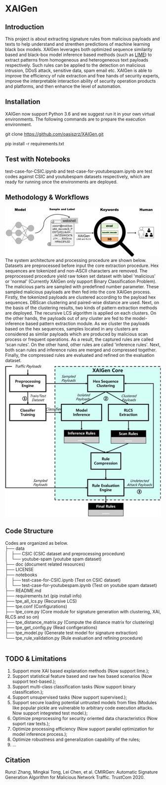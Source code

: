 **XAIGen**
=
**Introduction**
-
This project is about extracting signature rules from malicious payloads and texts to help understand and strenthen predictions of machine learning black box models. XAIGen leverages both optimized sequence similarity based and black-box model inference based methods (such as [LIME](https://github.com/marcotcr/lime)) to extract patterns from homogeneous and heterogeneous text payloads respectively. Such rules can be applied to the detection on malicious intrusion, DDoS attack, sensitive data, spam email etc. XAIGen is able to improve the efficiency of rule extraction and free hands of security experts, improve the interpretable interaction ability of security operation products and platforms, and then enhance the level of automation.

**Installation**
-
XAIGen now support Python 3.6 and we suggest run it in your own virtual environments. The following commands are to prepare the execution environment.

git clone https://github.com/oasiszrz/XAIGen.git

pip install -r requirements.txt

**Test with Notebooks**
-
test-case-for-CSIC.ipynb and test-case-for-youtubespam.ipynb are test codes against CSIC and youtubespam datasets respectively, which are ready for running once the environments are deployed.


**Methodology & Workflows**
-
<img src="doc/Explanations.png" width="600"/><br>
The system architecture and processing procedure are shown below. Datasets are preprocessed before input the core extraction procedure. Hex sequences are tokenized and non-ASCII characters are removed. The preprocessed procedure yield raw token set dataset with label 'malicious' or 'normal' (Currently XAIGen only support Binary Classification Problem). The malicious parts are sampled with predefined number parameter. These sampled malicious payloads are then fed into the core XAIGen process. Firstly, the tokenized payloads are clustered according to the payload hex sequences. DBScan clustering and paired-wise distance are used. Next, on the basis of the clustering results, two kinds of pattern extraction methods are deployed. The recursive LCS algorithm is applied on each clusters. On the other hands, the payloads out of any cluster are fed to the model-inference based pattern extraction module. As we cluster the payloads based on the hex sequences, samples located in any clusters are considered as similar payloads which are produced by malicious scan process or frequent operations. As a result, the captured rules are called 'scan rules'. On the other hand, other rules are called 'inference rules'. Next, both scan rules and inference rules are merged and compressed together. Finally, the compressed rules are evaluated and refined on the evaluation dataset.<br>
<img src="doc/Workflows.png" width="600"/><br>

**Code Structure**
-
Codes are organized as below.<br>
├── data<br>
│   ├── CSIC (CSIC dataset and preprocessing procedure)<br>
│   └── youtube-spam (youtube spam dataset)<br>
├── doc (document related resources)<br>
├── LICENSE<br>
├── notebooks<br>
│   ├── test-case-for-CSIC.ipynb (Test on CSIC dataset)<br>
│   └── test-case-for-youtubespam.ipynb (Test on youtube spam dataset)<br>
├── README.md<br>
├── requirements.txt (pip install info)<br>
├── tpe_all_lcs.py (Recursive LCS)<br>
├── tpe.conf (Configurations)<br>
├── tpe_core.py (Core module for signature generation with clustering, XAI, RLCS and so on)<br>
├── tpe_distance_matrix.py (Compute the distance matrix for clustering)<br>
├── tpe_get_config.py (Read configerations)<br>
├── tpe_model.py (Generate test model for signature extraction)<br>
└── tpe_rule_validation.py (Rule evaluation and refining procedure)<br>
<br>

**TODO & Limitations**
-
1. Support more XAI based explanation methods (Now support lime.);
2. Support statistical feature based and raw hex based scenarios (Now support text-based.);
3. Support multi-class classification tasks (Now support binary classification.);
4. Support unsupervised tasks (Now support supervised.);
5. Support secure loading potential untrusted models from files (Modules like popular pickle are vulnerable to arbitrary code execution attacks. Now support integreted test model.);
6. Optimize preprocessing for security oriented data characteristics (Now suport raw texts.);
7. Optimize processing efficiency (Now support parallel optimization for model inference process.);
8. Optimize robustness and generalization capability of the rules;
9. ...

**Citation**
-
Runzi Zhang, Mingkai Tong, Lei Chen, et al. CMIRGen: Automatic Signature Generation Algorithm for Malicious Network Traffic. TrustCom 2020.


